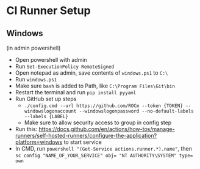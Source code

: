 # CI Runner Setup

## Windows

(in admin powershell)

- Open powershell with admin
- Run `Set-ExecutionPolicy RemoteSigned`
- Open notepad as admin, save contents of `windows.ps1` to `C:\`
- Run `windows.ps1`
- Make sure `bash` is added to Path, like `C:\Program Files\Git\bin`
- Restart the terminal and run `pip install pyyaml`
- Run GitHub set up steps
  - `./config.cmd --url https://github.com/ROCm --token {TOKEN} --windowslogonaccount --windowslogonpassword --no-default-labels --labels {LABEL}`
  - Make sure to allow security access to group in config step
- Run this: https://docs.github.com/en/actions/how-tos/manage-runners/self-hosted-runners/configure-the-application?platform=windows to start service
- In CMD, run `powershell "(Get-Service actions.runner.*).name"`, then `sc config "NAME_OF_YOUR_SERVICE" obj= "NT AUTHORITY\SYSTEM" type= own`
